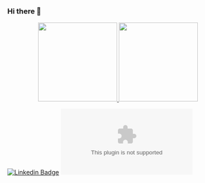 ### Hi there 👋

 
 <div align="center">
   <a href="https://github.com/alexandrejuniorc">
   <img height="180em" src="https://github-readme-stats.vercel.app/api?username=LucasDallier&show_icons=true&theme=tokyonight&include_all_commits=true&count_private=true"/>
   <img height="180em" src="https://github-readme-stats.vercel.app/api/top-langs/?username=LucasDallier&layout=compact&theme=tokyonight"/>
 </div>
  
  [![Linkedin Badge](https://img.shields.io/badge/-Lucas%Dallier-00875f?style=flat-square&logo=Linkedin&logoColor=white&link=https://https://www.linkedin.com/in/lucas-dallier-arraes-68708a1b3//)](https://www.linkedin.com/in/lucas-dallier-arraes-68708a1b3//) 
[![Gmail Badge](https://img.shields.io/badge/-devlucasdallier@gmail.com?style=flat-square&logo=Gmail&logoColor=white&link=mailto:devlucasdallier@gmail.com)](mailto:devlucasdallier@gmail.com)
